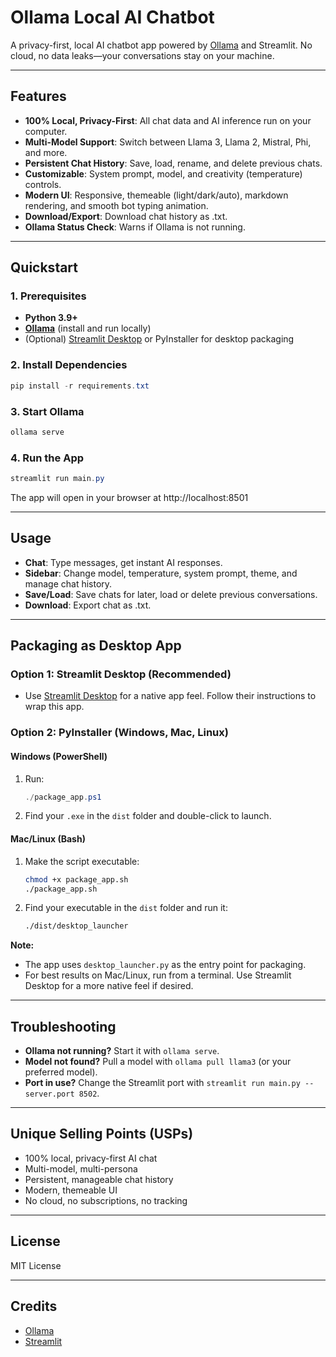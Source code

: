 
# Ollama Local AI Chatbot

A privacy-first, local AI chatbot app powered by [Ollama](https://ollama.com/) and Streamlit. No cloud, no data leaks—your conversations stay on your machine.

---

## Features
- **100% Local, Privacy-First**: All chat data and AI inference run on your computer.
- **Multi-Model Support**: Switch between Llama 3, Llama 2, Mistral, Phi, and more.
- **Persistent Chat History**: Save, load, rename, and delete previous chats.
- **Customizable**: System prompt, model, and creativity (temperature) controls.
- **Modern UI**: Responsive, themeable (light/dark/auto), markdown rendering, and smooth bot typing animation.
- **Download/Export**: Download chat history as .txt.
- **Ollama Status Check**: Warns if Ollama is not running.

---

## Quickstart

### 1. Prerequisites
- **Python 3.9+**
- **[Ollama](https://ollama.com/download)** (install and run locally)
- (Optional) [Streamlit Desktop](https://github.com/streamlit/streamlit-desktop) or PyInstaller for desktop packaging

### 2. Install Dependencies
```powershell
pip install -r requirements.txt
```

### 3. Start Ollama
```powershell
ollama serve
```

### 4. Run the App
```powershell
streamlit run main.py
```

The app will open in your browser at http://localhost:8501

---

## Usage
- **Chat**: Type messages, get instant AI responses.
- **Sidebar**: Change model, temperature, system prompt, theme, and manage chat history.
- **Save/Load**: Save chats for later, load or delete previous conversations.
- **Download**: Export chat as .txt.

---

## Packaging as Desktop App

### Option 1: Streamlit Desktop (Recommended)
- Use [Streamlit Desktop](https://github.com/streamlit/streamlit-desktop) for a native app feel. Follow their instructions to wrap this app.

### Option 2: PyInstaller (Windows, Mac, Linux)

#### Windows (PowerShell)
1. Run:
   ```powershell
   ./package_app.ps1
   ```
2. Find your `.exe` in the `dist` folder and double-click to launch.

#### Mac/Linux (Bash)
1. Make the script executable:
   ```bash
   chmod +x package_app.sh
   ./package_app.sh
   ```
2. Find your executable in the `dist` folder and run it:
   ```bash
   ./dist/desktop_launcher
   ```

**Note:**
- The app uses `desktop_launcher.py` as the entry point for packaging.
- For best results on Mac/Linux, run from a terminal. Use Streamlit Desktop for a more native feel if desired.

---

## Troubleshooting
- **Ollama not running?** Start it with `ollama serve`.
- **Model not found?** Pull a model with `ollama pull llama3` (or your preferred model).
- **Port in use?** Change the Streamlit port with `streamlit run main.py --server.port 8502`.

---

## Unique Selling Points (USPs)
- 100% local, privacy-first AI chat
- Multi-model, multi-persona
- Persistent, manageable chat history
- Modern, themeable UI
- No cloud, no subscriptions, no tracking

---

## License
MIT License

---

## Credits
- [Ollama](https://ollama.com/)
- [Streamlit](https://streamlit.io/)
